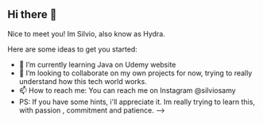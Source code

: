 ## Hi there 👋

Nice to meet you! Im Silvio, also know as Hydra.

Here are some ideas to get you started:

- 🌱 I’m currently learning Java on Udemy website
- 👯 I’m looking to collaborate on my own projects for now, trying to really understand how this tech world works.
- 📫 How to reach me: You can reach me on Instagram @silviosamy
- PS: If you have some hints, i'll appreciate it. Im really trying to learn this, with passion , commitment and patience.
-->
